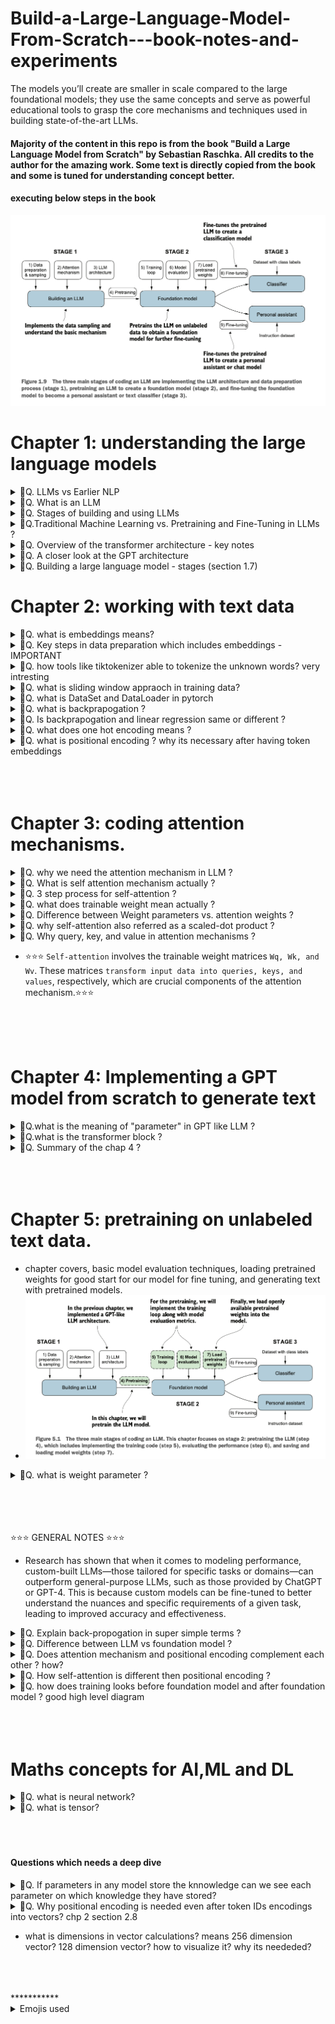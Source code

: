 # Build-a-Large-Language-Model-From-Scratch---book-notes-and-experiments
The models you’ll create are smaller in scale compared to the large foundational models; they use the same concepts and serve as powerful educational tools to grasp the core mechanisms and techniques used in building state-of-the-art LLMs.

#### Majority of the content in this repo is from the book "Build a Large Language Model from Scratch" by Sebastian Raschka. All credits to the author for the amazing work. Some text is directly copied from the book and some is tuned for understanding concept better.

#### executing below steps in the book
![alt text](image-6.png)


# Chapter 1: understanding the large language models
<details>
<summary>🎯Q. LLMs vs Earlier NLP</summary>

- **LLMs (Large Language Models)** are transformer-based deep learning models trained on massive text datasets. They excel at generating context-aware, coherent text but lack human-level consciousness.
- **Earlier NLP Models** relied on:
  - Handcrafted rules or simpler algorithms for narrow tasks (e.g., spam detection, translation).
  - Focused on pattern recognition and categorization but struggled with nuanced, complex tasks.
- **Key Difference**: LLMs, powered by `transformers` and `large datasets`, represent a paradigm shift. They are versatile and capable of handling complex language understanding and generation tasks.

⭐ **Takeaway**: Transformers and massive datasets have revolutionized NLP, making it more flexible and powerful.
</details>


<details>
<summary>🎯Q. What is an LLM </summary>

- An LLM is a ⭐neural network⭐ designed to understand, generate, and respond to human-like text.
- when LLM can generate the text which appear coherant and contextually relevant they does not possess human-like `consciousness` or `comprehension`.
- Models like this often have tens or even hundreds of billions of parameters, which are the adjustable weights in the network that are optimized during training to predict the next word in a sequence.
- The “large” in “large language model” refers to both the model’s size in terms of parameters and the immense dataset on which it’s trained.
- Think of `parameters` as the number of knobs you can turn to adjust the model's behavior, and `training data` is like the vast library of books and articles the model reads to learn language patterns. 

- LLMs utilize an architecture called the `transformer`, which allows them to pay selective attention to different parts of the input when making predictions, making them
especially adept at handling the nuances and complexities of human language.

- ⭐⭐Machine learning⭐ and ⭐deep learning⭐ are fields aimed at implementing algorithms that enable computers
to learn from data and perform tasks that typically require human intelligence.⭐

- traditional machine learning requires a manual feature engineering step, where domain experts identify and extract relevant features from the data to train models. In contrast, deep learning models automatically learn hierarchical feature representations from raw data through multiple deep layers, eliminating the need for manual feature engineering.

![alt text](image.png)
</details>

<details>

- ⭐Research has shown that when it comes to modeling performance, custom-built LLMs—those tailored for specific tasks or domains—can outperform general-purpose LLMs⭐

<summary>🎯Q. Stages of building and using LLMs</summary>

- The process of creating an LLM involves two main stages: `pretraining` and `fine-tuning`.
- `Pretraining` involves training the model on large amounts of unlabeled text data to learn general language patterns (this is then usually referred to as a foundational model). Fine-tuning involves adapting the pretrained model to specific tasks using smaller, labeled datasets.
- ![alt text](image-21.png)



</details>

<details>
<summary>🎯Q.Traditional Machine Learning vs. Pretraining and Fine-Tuning in LLMs ? </summary>

### 🎯 Traditional Machine Learning vs. Pretraining and Fine-Tuning in LLMs:
1. **Traditional Machine Learning**:
   - Uses `supervised learning`, where models are trained from scratch for a specific task using labeled data.
2. **LLM Pretraining**:
   - Relies on `self-supervised learning`, where the model learns general language patterns from massive amounts of unlabeled text data.
3. **LLM Fine-Tuning**:
   - Applies `supervised learning` on smaller, labeled datasets to adapt the model for specific tasks.

### Types of Fine-Tuning:
- **Instruction Fine-Tuning**:
  - Uses datasets with input-output pairs (e.g., questions and answers) to teach the model specific tasks.
- **Classification Fine-Tuning**:
  - Uses labeled datasets with text and class labels (e.g., emails labeled as “spam” or “not spam”).
  - This approach is common for tasks like sentiment analysis or topic classification.

</details>


<details>
<summary>🎯Q. Overview of the transformer architecture - key notes</summary>

- Most modern LLMs rely on the transformer architecture, which is a 💡`deep neural network architecture`💡 introduced in the 2017 paper “Attention Is All You Need”
- To understand LLMs, we must understand the original transformer, which was developed for machine translation, translating English texts to German and French.
- There are key two steps in the transformer architecture:
  1. The `encoder` processes the input text and creates a numerical representation of it (Embeddings) ⭐which capture the contextual information of the input.⭐
  2. The `decoder` takes this representation initially convert literally word by word  and then goes through `self-attention` and then generates the final output text.
- Both the encoder and decoder consist of many layers connected by a so-called self-attention mechanism
- This image is simple initial depiction however many things goes inside which autor is about to explain in the next chapters.
![alt text](image-1.png)

- After this paper on this concept other variants transformer emerged and become backbone of many LLMs. Like BERT (short for bidirectional
encoder representations from transformers) and the various GPT models (short for generative pretrained transformers)
- ![alt text](image-22.png)
</details>

<details>
<summary>🎯Q. A closer look at the GPT architecture</summary>

- GPT was originally introduced in the paper “Improving Language Understanding by Generative Pre-Training” in 2018 by Alec Radford and colleagues at OpenAI.
- The model is simply trained to preduct the next --> word in a sequence of words.
- Compared to the original transformer architecture we covered in section 1.4, the general GPT architecture is relatively simple. Essentially, it’s just the decoder part without the encoder.
- Since decoder-style models like GPT generate text by predicting text one word at a time, they are considered a type of `autoregressive model`.
- To be `autoregressive` means that a model uses it's own past outputs or data points as inputs to predict future values in a sequence.
- The ability to perform tasks that the model wasn’t explicitly trained to perform is called an `emergent behavior`. This capability isn’t explicitly taught during training but emerges as a natural consequence of the model’s exposure to vast quantities of multilingual data in diverse contexts.

- GPT models are trained on relatively simple tasks which is predicting the next word in a sequence.
- The next-word prediction task in GPT models is a type of self-supervised learning where the model uses the next word in a sentence as the label to predict. This approach eliminates the need for manually labeled data and allows training on massive unlabeled text datasets.
- GPT models are trained on simple objectives like predicting the next word in a sequence. Despite this, their large size and diverse training data enable them to perform tasks like translation, summarization, and question answering without task-specific training. Additionally, they exhibit emergent behaviors, allowing them to handle tasks they weren't explicitly trained for.

</details>


<details>
<summary>🎯Q. Building a large language model - stages (section 1.7)</summary>

- from the book - "Build a Large Language Model from Scratch" by Sebastian Raschka
- ![alt text](image-2.png)
</details>



# Chapter 2: working with text data

<details>
<summary>🎯Q. what is embeddings means?</summary>

 - The concept of `converting data into a vector format` is often referred to as `embedding`.
 - It’s important to note that `different data formats require distinct embedding models`. For example, an embedding model designed for text would not be suitable for embedding audio or video data.
 - ⭐The primary purpose of embeddings is to convert non-numeric data into a format that neural networks can process.⭐ very intresting very intresting

</details>

<details>
<summary>🎯Q. Key steps in data preparation which includes embeddings - IMPORTANT</summary>

- All the steps along with test code is mentiond under @chp_02_embeddings/embeddings.ipynb file. Please have a look.
- Below is the summary of the steps.
  1. `Tokenization` - breaking down text into smaller units called tokens.
      - Example:
          - Input: "The cat sat on the mat."
          - Output Tokens: ["The", "cat", "sat", "on", "the", "mat", "."]
  2. `Token IDs` - converting tokens into numerical representations called token IDs.
      - Example:
          - Tokens: ["The", "cat", "sat", "on", "the", "mat", "."]
          - Token IDs: [101, 2009, 2021, 2006, 1996, 3007, 1012]
  3. `Token Embeddings` - transforming token IDs `into dense vectors` using an embedding layer.
      - Example:
          - Token IDs: [101, 2009, 2021, 2006, 1996, 3007, 1012]
          - Token Embeddings: [[0.1, 0.2, ...], [0.3, 0.4, ...], ..., [0.5, 0.6, ...]]
  4. `Positional Embeddings` - adding positional information to token embeddings to capture word order.
  5. `Input Embeddings` - combining `token embeddings` and `positional embeddings` to create input embeddings for the model.
  6. Finally this input embeddings are fed into the transformer model for further processing. (Chp 3 onwards)

</details>


<details>
<summary>🎯Q. how tools like tiktokenizer able to tokenize the unknown words? very intresting</summary>

- Tiktokenizer uses a technique called **subword tokenization** to handle unknown words. This approach breaks down words into smaller, more manageable pieces (subwords) that are part of the model's vocabulary. For example, the word "tokenization" might be split into "token" and "ization," allowing the model to understand and process it even if it hasn't seen the entire word before. (read the @embeddings.ipynb file for more details).

- There are tokenization libraries like `Byte Pair Encoding (BPE)` and `WordPiece` which has fixed size of vocabulary and uses subword tokenization to handle unknown words effectively.
Example : 
  - Input: "unhappiness"
  - Subword Tokens: ["un", "happi", "ness"]
  - Token IDs: [5001, 3002, 4003]
- Total size of vocabulary is fixed but using subword tokenization we can handle unknown words effectively.
- below is the tentative size of vocab 
- ![alt text](image-23.png)
- Having this vocabulary size is a trade-off between model complexity and performance. A larger vocabulary can capture more nuances of language but requires more memory and computational resources. Conversely, a smaller vocabulary is more efficient but may struggle with rare or complex words.
- To be able to breakdown different known and unknown words into such defined vocabulary is such a brilliant technique which actually a kind of its own language which is similar to human language but not exactly the same.
</details>

<details>
<summary>🎯Q. what is sliding window appraoch in training data? </summary>

- When training language models, the sliding window approach is used to create overlapping sequences of text from a larger corpus. `This technique helps the model learn context and relationships between words more effectively`.
- For example, consider the sentence: "The cat sat on the mat." If we use a sliding window of size 4, we would create the following sequences:
  - "The cat sat on"
  - "cat sat on the"
  - "sat on the mat"
- Each sequence overlaps with the previous one, allowing the model to see how words relate to each other in different contexts.
- This approach is particularly useful for training models on long texts, as it ensures that the model is exposed to a variety of word combinations and contexts, improving its ability to generate coherent and contextually relevant text.
- for code example refer @embeddings.ipynb file
</details>


<details>
<summary>🎯Q. what is DataSet and DataLoader in pytorch </summary>

- In PyTorch, `Dataset` and `DataLoader` are two essential components used for handling and loading data efficiently during the training of machine learning models.
- DataSet is an abstract class representing a dataset. It provides a way to access and manipulate the data. You can create a custom dataset by subclassing the `Dataset` class and implementing the `__len__` and `__getitem__` methods.
  - `__len__`: Returns the total number of samples in the dataset.
  - `__getitem__`: Retrieves a sample from the dataset at a given index. It needs Source and Ta

- DataLoader has values like batch_size, shuffle, num_workers, stride etc.
- To understand more about the `DataSet` and `DataLoader`, there is test code available under @pytorch-learning/pytorch_basics.ipynb file. Please have a look. 
- 
</details>

<details>
<summary>🎯Q. what is backprapogation ? </summary>

- Before understanding backpropagation, it’s essential to grasp the steps text data undergoes from tokenization to being fed into the model:

### 1. Token IDs → 2. Vectors → 3. Backpropagation → 4. Vector-Space Representation

---

#### **1) Token IDs**
- Start with raw text, e.g., the tiny corpus:  
  `"I love cats. I love dogs. They hate fish."`

- **Tokenization**: Split the text into tokens (words/punctuation):  
  `I, love, cats, dogs, They, hate, fish.`

- **Map tokens to integers (Token IDs)** using a vocabulary table:
        ```
        I → 0
        love → 1
        cats → 2
        dogs → 3
        They → 4
        hate → 5
        fish → 6 
        ```

- **Token IDs** are compact labels the model uses internally instead of strings.

---

#### **2) Turning Token IDs into Vectors (Embeddings)**
- The model maintains an **embedding matrix** with one vector row per token ID.  
Example (3-dimensional vectors):  
        ```
        ID Vector
        0 [0.12, -0.45, 0.30] ← "I"
        1 [0.05, 0.10, 0.27] ← "love"
        2 [-0.40, 0.22, 0.11] ← "cats"
        ```

- 
- **How vectors are produced**:  
When the model sees token ID `1` ("love"), it looks up row `1` in the table and uses that vector as the numeric representation of the word.

- **Why vectors?**  
Continuous vectors allow the model to perform mathematical operations (e.g., dot products, linear transformations) to compute predictions.

---

#### **3) How Backpropagation is Used to Learn Vectors**
- **Training Scenario**:  
Task: "Given a word, predict the next word."  
Example training pairs:  
`(I → love), (love → cats), (love → dogs), (They → hate), (hate → fish)`

- **One Training Step**:
1. **Forward Pass**:  
   - Input token ID (e.g., `love → 1`).  
   - Look up its vector `v_love`.  
   - Use the vector in the network to compute predictions for the next word (scores over the vocabulary).  
   - Compute a **loss** (a single number) that measures how wrong the prediction is.

2. **Backward Pass (Backpropagation)**:  
   - Compute how much each parameter in the network contributed to the loss (including embedding vectors).  
   - For `v_love`, backpropagation determines the direction and magnitude to adjust it so the model predicts the correct next word in the future.

3. **Update**:  
   - Adjust the embedding vector(s) by a small step in the computed direction (scaled by a learning rate).  
   - Modern optimizers (e.g., Adam, SGD+momentum) refine these updates.

- **Important Detail**:  
  Only the embeddings of tokens present in the current training batch are updated in that step (sparse updates).

---

#### **4) Vector Space Representation (Before vs. After Training)**

- **Before Training**:  
  - Embeddings are random or small initial values.  
  - Points in the vector space are scattered without semantic order.

- **After Training**:  
  - Words appearing in similar contexts move closer together in the vector space.  
  - Example:  
    - `love`, `cats`, and `dogs` cluster together because they co-occur.  
    - `hate`, `fish`, and `dogs` might form a different cluster.

- **Visualization**:  
  Dimensionality reduction techniques (e.g., PCA, t-SNE) are often used to visualize high-dimensional embeddings in 2D or 3D.  
  Example: `love` moves from a random spot to a position between `cats` and `dogs`.

- ### **Short Summary / Cheat-Sheet**
    - **Token IDs**: Labels for words (integers).  
    - **Embedding Layer**: A table mapping token IDs → dense vectors (learnable parameters).  
    - **One-Hot Equivalence**: Embedding lookup ≈ one-hot vector × weight matrix (done efficiently).  
    - **Backpropagation**:  
    - Compute gradients of loss w.r.t. each parameter (including embedding rows).  
    - Update parameters to reduce loss.  
    - **Effect of Training**:  
    - Vectors adjust so words used in similar contexts cluster together in vector space.  
    - Embeddings become useful features for the model.

</details>

<details>
<summary>🎯Q. Is backprapogation and linear regression same or different ? </summary>

- ![alt text](image-24.png)
</details>


<details>
<summary>🎯Q. what does one hot encoding means ?</summary>

- check https://github.com/rasbt/LLMs-from-scratch/blob/main/ch02/03_bonus_embedding-vs-matmul/embeddings-and-linear-layers.ipynb
- ![alt text](image-25.png)
- embeddings layer is one step ahead of one hot encoding, embeddings layer provides the vector representation directly by looking up the embedding matrix using token IDs, while one-hot encoding requires an additional matrix multiplication step to convert the one-hot vectors into dense representations.
</details>

<details>
<summary>🎯Q. what is positional encoding ? why its necessary after having token embeddings</summary>

- When we convert tokens to embeddings (like in earlier sections), each token gets represented as a vector — e.g., “I”, “love”, “cats” → each a dense numeric vector.
- For example:
    - “Cats chase dogs.”
    - “Dogs chase cats.”
  - Both sentences have the same words, but different meanings — order matters.

- However, the embedding vectors themselves don’t contain any information about the order of the words. The model just sees a bag of vectors without knowing which came first.
- To give the model a sense of word order, we add **positional encodings** to the token embeddings. These encodings are vectors that represent the position of each token in the sequence.
- so for each token : 
  - Input to Transformer = WordEmbedding + PositionalEmbedding
  - This way, the model gets both:
      - semantic meaning (from word embeddings)
      - ordering context (from positional embeddings)
- There are two types of positional encodings:
  1. **relative Positional Embeddings**: The model learns a unique vector for each position during training.
      - Instead of focusing on the absolute position of a token, the emphasis of relative positional embeddings is on the relative position or distance between tokens. This means the model learns the relationships in terms of “how far apart” rather than “at which exact position.” The advantage here is that the model can generalize better to sequences
of varying lengths, even if it hasn’t seen such lengths during training
  2. **Absolute Positional Encodings**: Absolute positional embeddings are directly associated with specific positions in a sequence.
      - ![alt text](image-26.png)
  - OpenAI’s GPT models use absolute positional embeddings that are optimized during the training process rather than being fixed or predefined like the positional encodings in the original transformer model

  - ![alt text](image-27.png)
</details>

<br>
<br>
<br>

# Chapter 3: coding attention mechanisms.

<details>
<summary>🎯Q. why we need the attention mechanism in LLM ?</summary>

- ![alt text](image-28.png)
- The attention mechanism allows the model to focus on different parts of the input sequence when making predictions, rather than treating all parts equally.
- This is especially important for handling long-range dependencies in text, where the meaning of a word can depend on words that are far apart in the sequence.
- The attention mechanism helps the model to dynamically weigh the importance of different words in the input sequence based on their relevance to the current prediction task.
- This allows the model to capture context more effectively and generate more coherent and contextually relevant text.
- Example : Suppose we want to develop a language translation model that translates text from one language into another. As shown in figure below, we can’t simply translate a text word by word due to the grammatical structures in the source and target language.
- ![alt text](image-7.png)
- RNN (recurrent neural network) is usually used for this kind of tasks but it has its own limitations like vanishing gradient problem, long training times etc. To overcome these limitations attention mechanism is used.
    - ![alt text](image-8.png)
- ⭐ The big limitation of encoder–decoder RNNs is that the RNN can’t directly access earlier hidden states from the encoder during the decoding phase. Consequently, it relies solely on the current hidden state, which encapsulates all relevant information. This can lead to a loss of context, especially in complex sentences where dependencies might span long distances.⭐ 
- Fortunately, it is not essential to understand RNNs to build an LLM. Just remember that encoder–decoder RNNs had a shortcoming that motivated the design of
attention mechanisms.
- Later, researchers discovered that RNNs were not essential for NLP deep neural networks and introduced the transformer architecture with self-attention, inspired by the Bahdanau attention mechanism.
</details>


<details>
<summary>🎯Q. What is self attention mechanism actually ?</summary>

- Self-attention is a mechanism that allows each position in the input sequence to consider the relevancy of, or “attend to,” all other positions in the same sequence when computing the representation of a sequence.
- Self-attention is a key component of contemporary LLMs based on the transformer architecture, such as the GPT series.
- The `self-attention mechanism` enables the model to weigh the importance of different words in a sequence relative to each other, allowing it to capture context and relationships more effectively.
- In `self-attention`, the `“self”` refers to the mechanism’s ability to compute `attention weights` by relating different positions within a single input sequence.
- It assesses and learns the relationships and dependencies between various parts of the input itself, such as words in a sentence or pixels in an image.
- This is in contrast to traditional attention mechanisms, where the focus is on the relationships between elements of two different sequences.
- ⭐⭐In the context of self-attention mechanisms, the dot product determines the extent to which each element in a sequence focuses on, or “attends to,” any other element: the higher the dot product, the higher the similarity and attention score between two elements.⭐⭐
- Beyond viewing the dot product operation as a mathematical tool that combines two vectors to yield a scalar value, the dot product is a `measure of similarity because it quantifies how closely two vectors are aligned`: a higher dot product indicates a greater degree of alignment or similarity between the vectors. In the context of self-attention mechanisms, the dot product determines the extent to which each element in a sequence focuses on, or “attends to,” any other element: the higher the dot product, the higher the similarity and attention score between two elements.
</details>

<details>
<summary>🎯Q. 3 step process for self-attention ?</summary>

- Its a 3 step process to calculate self attention
  1. step 1 - compute unnormalized attention scores "w"
  2. step 2 - normalize the unnormalized attention scores ("omegas","w") so that they sum up to 1
  3. step 3 - compute the context vector by multiplying the embedded input tokens, with the attention weights and sum the resulting vectors.
- All the steps along with test code is mentioned under @chp_03_self_attention_theory/self_attention.ipynb file. Please have a look. This is super interesting and the original author has explained it very well.
- ![alt text](image-9.png)

</details>

<details>
<summary>🎯Q. what does trainable weight mean actually ?</summary>

- ![alt text](image-29.png)
- ![alt text](image-30.png)
- ![alt text](image-39.png)
- ![alt text](image-32.png)
</details>


<details>
<summary>🎯Q. Difference between Weight parameters vs. attention weights  ?</summary>

- ![alt text](image-36.png)
- ![alt text](image-35.png)
- ![alt text](image-37.png)
</details>


<details>
<summary>🎯Q. why self-attention also referred as a scaled-dot product ?</summary>

- ![alt text](image-33.png)
</details>

<details>
<summary>🎯Q. Why query, key, and value in attention mechanisms ?</summary>

- ![alt text](image-34.png)
- ![alt text](image-38.png)
</details>


- ⭐⭐⭐ `Self-attention` involves the trainable weight matrices `Wq, Wk, and Wv`. These matrices `transform input data into queries, keys, and values`, respectively, which are crucial components of the attention mechanism.⭐⭐⭐



<br>
<br>
<br>


# Chapter 4: Implementing a GPT model from scratch to generate text

<details>
<summary>🎯Q.what is the meaning of "parameter" in GPT like LLM ?</summary>

- In the context of deep learning and LLMs like GPT, the term “parameters” refers to the trainable weights of the model. (weights is also a n-d array/tensor)
- These weights are essentially the internal variables of the model that are adjusted and optimized during the training process to `minimize a specific loss function`. Meaning the model learns to make better predictions by adjusting these weights based on the input data and the expected output.
- ![alt text](image-14.png)
- ![alt text](image-15.png)

- In a neural network, parameters include:
  - `Weights`: These are the coefficients(a numerical or constant) that connect neurons in one layer to neurons in the next layer. They determine the strength and direction of the connection.
  - `Biases`: These are additional parameters added to the weighted sum of inputs to a neuron before applying the activation function. They help the model learn patterns that do not pass through the origin. (activatoin function is like a threshold function)
- The number of parameters in a model is often used as a measure of its complexity and capacity. Larger models with more parameters can potentially learn more complex patterns from data, but they also require more computational resources and data to train effectively.
- In the context of LLMs like GPT, the number of parameters can range from millions to billions, depending on the size and architecture of the model.
</details>

<details>
<summary>🎯Q.what is the transformer block ?</summary>

- Transformer block actually is a combination of multiple layers and components that work together to process and understand sequential data, such as text.
- A transformer block is a fundamental `building unit of the transformer architecture`, which is widely used in natural language processing (NLP) tasks, including large language models (LLMs) like GPT.
- A transformer block typically consists of two main components:
  1. `Multi-Head Self-Attention Mechanism`: This component allows the model to focus on different parts of the input sequence when making predictions. It computes attention scores for each token in the sequence relative to all other tokens, enabling the model to capture context and relationships effectively.
  2. `Feed-Forward Neural Network`: This component processes the output of the self-attention mechanism, applying a series of transformations to enhance the model's ability to learn complex patterns.
- ![alt text](image-16.png)
</details>


<details>
<summary>🎯Q. Summary of the chap 4 ?</summary>

- summary ![alt text](image-17.png)
</details>



<br>
<br>
<br>

# Chapter 5: pretraining on unlabeled text data.

- chapter covers, basic model evaluation techniques, loading pretrained weights for good start for our model for fine tuning, and generating text with pretrained models.
- ![alt text](image-18.png)

<details>
<summary>🎯Q. what is weight parameter ?</summary>

- ![alt text](image-19.png)
</details>



<br><br>
<br>
<br>
⭐⭐⭐ GENERAL NOTES ⭐⭐⭐

- Research has shown that when it comes to modeling performance, custom-built
LLMs—those tailored for specific tasks or domains—can outperform general-purpose
LLMs, such as those provided by ChatGPT or GPT-4. This is because custom models can be fine-tuned to better understand the nuances and specific requirements of a given task, leading to improved accuracy and effectiveness.

<details>
<summary>🎯Q. Explain back-propogation in super simple terms ?</summary>

- The backpropagation algorithm is a method used to train neural networks. It helps the network learn from its mistakes and improve its predictions over time. Here’s a simple breakdown of how it works:

1. `Prediction`: The neural network makes a guess (output) based on the input data.
2. `Error Calculation`: The network checks how wrong its guess was by comparing it to the correct answer (using a loss function).
3. `Blame Assignment`: Backpropagation works backward through the network, figuring out which parts (neurons/weights) contributed most to the error.
4. `Adjustment`: The network adjusts its weights (parameters) slightly to reduce the error for the next prediction. This is done using a method called `gradient descent`.
5. `Repeat`: This process repeats many times, improving the network's predictions step by step.
</details>

<details>
<summary>🎯Q. Difference between LLM vs foundation model ?</summary>

- LLM is a type of foundation model specifically designed for natural language processing tasks. Foundation models are large-scale models trained on vast amounts of data that can be adapted to various tasks, including but not limited to language processing.
- Foundation model servers as a base for the fine-tuning and adaptation to specific tasks, while LLMs are specialized versions of these models focused on understanding and generating human language.
</details>

<details>
<summary>🎯Q. Does attention mechanism and positional encoding complement each other ? how?</summary>
- ![alt text](image-10.png)
</details>

<details>
<summary>🎯Q. How self-attention is different then positional encoding ?</summary>

- The difference between self-attention and positional encoding lies in their roles:

    - `Self-Attention`: Focuses on the relationships between tokens in a sequence, determining which tokens are most relevant to each other, regardless of their positions. It captures context dynamically.

    - `Positional Encoding`: Provides information about the order of tokens in the sequence, ensuring the model understands the sequence structure since transformers process tokens in parallel.

- In short, self-attention captures "what to focus on," while positional encoding provides "where in the sequence."
- ![alt text](image-11.png)
- ![alt text](image-12.png)

</details>


<details>
<summary>🎯Q. how does training looks before foundation model and after foundation model ? good high level diagram </summary>

- ![alt text](image-20.png)
</details>

<br>
<br>
<br>

# Maths concepts for AI,ML and DL

</details>


<details>
<summary>🎯Q. what is neural network?</summary>

- A neural network is a series of algorithms that endeavors to recognize underlying relationships in a set of data through a process that mimics the way the human brain operates.
- Neural networks consist of `nodes` and `connections` between the nodes.
</details>

<details>
<summary>🎯Q. what is tensor?</summary>

- If you want a quick refresher on 2D and 3D vector concept, please check this excellent video : https://www.youtube.com/watch?v=fNk_zzaMoSs
- Tensors represent a mathematical concept that generalizes vectors and matrices to potentially higher dimensions.
- In other words, tensors are mathematical objects that can be characterized by their order (or rank), which provides the number of dimensions. For example, a scalar (just a number) is a tensor of rank 0, a vector is a tensor of rank 1, and a matrix is a tensor of rank 2
- 🔥From a computational perspective, tensors serve as `data containers`🔥. For instance, they hold multidimensional data, where 🔥each dimension represents a different feature🔥.
- Tensor libraries like `PyTorch` can create, manipulate, and compute with these arrays efficiently. In this context, `a tensor library functions as an array library`.
- PyTorch tensors are similar to NumPy arrays but have several additional features that are important for deep learning.
- ![alt text](image-4.png)
- ![alt text](image-3.png)
- ![alt text](image-5.png)

- ref : https://www.kdnuggets.com/2018/05/wtf-tensor.html
</details>

<br>
<br>
<br>

#### Questions which needs a deep dive

<details>
<summary>🎯Q. If parameters in any model store the knnowledge can we see each parameter on which knowledge they have stored?</summary>

- This is integpretability challenge, one of the biggest open problems in AI research (Rudin, 2019; Castelvecchi, 2016)
- TODO - do understand and go deep.
</details>

<details>
<summary>🎯Q. Why positional encoding is needed even after token IDs encodings into vectors? chp 2 section 2.8 </summary>

</details>

- what is dimensions in vector calculations? means 256 dimension vector? 128 dimension vector? how to visualize it? why its neededed?
 


<br>
<br>
<br>
***********
<details>
<summary>Emojis used</summary>
⭐ - For important points
🔥 - super important
💡 - For key concepts/tips
⚠️ - For warnings/common mistake
🎯 - For exam targets/focus areas/ question 
🚀 - For advanced topics .
🚫 - For indicating something that cannot be used or a concerning point
</summary>
</details>